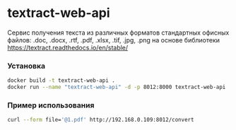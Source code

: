 # textract-web-api
Сервис получения текста из различных форматов стандартных офисных файлов: .doc, .docx, .rtf, .pdf, .xlsx, .tif, .jpg, .png
на основе библиотеки https://textract.readthedocs.io/en/stable/

### Установка
```bash
docker build -t textract-web-api .
docker run --name "textract-web-api" -d -p 8012:8000 textract-web-api
```

### Пример использования
```bash
curl --form file='@1.pdf' http://192.168.0.109:8012/convert
```